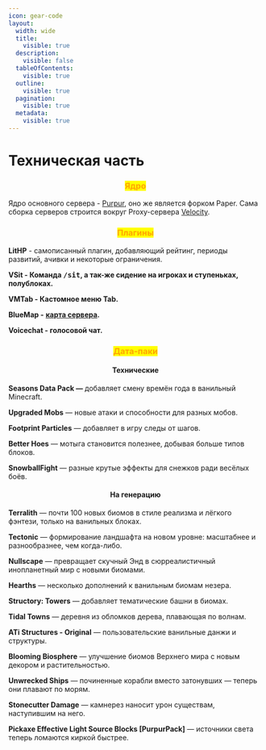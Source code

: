 ```yaml
---
icon: gear-code
layout:
  width: wide
  title:
    visible: true
  description:
    visible: false
  tableOfContents:
    visible: true
  outline:
    visible: true
  pagination:
    visible: true
  metadata:
    visible: true
---
```


# Техническая часть

<h3 align="center"><mark style="color:orange;">Ядро</mark></h3>

Ядро основного сервера - [Purpur](https://github.com/PurpurMC), оно же является форком Paper. Сама сборка серверов строится вокруг Proxy-сервера [Velocity](https://github.com/PaperMC/Velocity).

<h3 align="center"><mark style="color:orange;">Плагины</mark></h3>

**LitHP** - самописанный плагин, добавляющий рейтинг, периоды развитий, ачивки и некоторые ограничения.

**VSit - Команда&#x20;**<kbd>**/sit**</kbd>**, а так-же сидение на игроках и ступеньках, полублоках.**

**VMTab - Кастомное меню Tab.**

**BlueMap -** [**карта сервера**](features/map.md)**.**

**Voicechat - голосовой чат.**

<h3 align="center"><mark style="color:orange;">Дата-паки</mark></h3>

<h4 align="center">Технические</h4>

**Seasons Data Pack —** добавляет смену времён года в ванильный Minecraft.

**Upgraded Mobs** — новые атаки и способности для разных мобов.

**Footprint Particles** — добавляет в игру следы от шагов.

**Better Hoes** — мотыга становится полезнее, добывая больше типов блоков.

**SnowballFight** — разные крутые эффекты для снежков ради весёлых боёв.

<h4 align="center"><strong>На генерацию</strong></h4>

**Terralith** — почти 100 новых биомов в стиле реализма и лёгкого фэнтези, только на ванильных блоках.

**Tectonic** — формирование ландшафта на новом уровне: масштабнее и разнообразнее, чем когда-либо.

**Nullscape** — превращает скучный Энд в сюрреалистичный инопланетный мир с новыми биомами.

**Hearths** — несколько дополнений к ванильным биомам незера.

**Structory: Towers** — добавляет тематические башни в биомах.

**Tidal Towns** — деревня из обломков дерева, плавающая по волнам.

**ATi Structures - Original** — пользовательские ванильные данжи и структуры.

**Blooming Biosphere** — улучшение биомов Верхнего мира с новым декором и растительностью.

**Unwrecked Ships** — починенные корабли вместо затонувших — теперь они плавают по морям.

**Stonecutter Damage** — камнерез наносит урон существам, наступившим на него.

**Pickaxe Effective Light Source Blocks \[PurpurPack]** — источники света теперь ломаются киркой быстрее.
